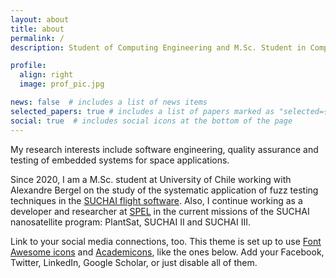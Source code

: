 ```yaml
---
layout: about
title: about
permalink: /
description: Student of Computing Engineering and M.Sc. Student in Computer Science at [Computer Science Department (DCC)](https://www.dcc.uchile.cl/dcc), [University of Chile](https://www.uchile.cl/), Santiago.

profile:
  align: right
  image: prof_pic.jpg

news: false  # includes a list of news items
selected_papers: true # includes a list of papers marked as "selected={true}"
social: true  # includes social icons at the bottom of the page
---
```

My research interests include software engineering, quality assurance and testing of embedded systems for space applications.

Since 2020, I am a M.Sc. student at University of Chile working with Alexandre Bergel on the study of the systematic application of fuzz testing techniques in the [SUCHAI flight software](https://gitlab.com/spel-uchile/suchai-flight-software). Also, I continue working as a developer and researcher at [SPEL](https://spel.cl/) in the current missions of the SUCHAI nanosatellite program: PlantSat, SUCHAI II and SUCHAI III.

Link to your social media connections, too. This theme is set up to use [Font Awesome icons](http://fortawesome.github.io/Font-Awesome/) and [Academicons](https://jpswalsh.github.io/academicons/), like the ones below. Add your Facebook, Twitter, LinkedIn, Google Scholar, or just disable all of them.
